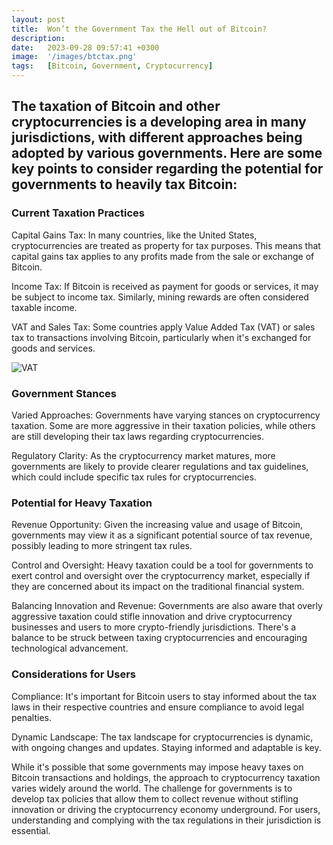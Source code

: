 ```yaml
---
layout: post
title:  Won’t the Government Tax the Hell out of Bitcoin?
description:
date:   2023-09-28 09:57:41 +0300
image:  '/images/btctax.png'
tags:   [Bitcoin, Government, Cryptocurrency]
---
```


## The taxation of Bitcoin and other cryptocurrencies is a developing area in many jurisdictions, with different approaches being adopted by various governments. Here are some key points to consider regarding the potential for governments to heavily tax Bitcoin:


### Current Taxation Practices

Capital Gains Tax: In many countries, like the United States, cryptocurrencies are treated as property for tax purposes. This means that capital gains tax applies to any profits made from the sale or exchange of Bitcoin.

Income Tax: If Bitcoin is received as payment for goods or services, it may be subject to income tax. Similarly, mining rewards are often considered taxable income.

VAT and Sales Tax: Some countries apply Value Added Tax (VAT) or sales tax to transactions involving Bitcoin, particularly when it's exchanged for goods and services.


![VAT]({{site.baseurl}}/images/vat.jpeg)

### Government Stances

Varied Approaches: Governments have varying stances on cryptocurrency taxation. Some are more aggressive in their taxation policies, while others are still developing their tax laws regarding cryptocurrencies.

Regulatory Clarity: As the cryptocurrency market matures, more governments are likely to provide clearer regulations and tax guidelines, which could include specific tax rules for cryptocurrencies.


### Potential for Heavy Taxation

Revenue Opportunity: Given the increasing value and usage of Bitcoin, governments may view it as a significant potential source of tax revenue, possibly leading to more stringent tax rules.

Control and Oversight: Heavy taxation could be a tool for governments to exert control and oversight over the cryptocurrency market, especially if they are concerned about its impact on the traditional financial system.

Balancing Innovation and Revenue: Governments are also aware that overly aggressive taxation could stifle innovation and drive cryptocurrency businesses and users to more crypto-friendly jurisdictions. There's a balance to be struck between taxing cryptocurrencies and encouraging technological advancement.

### Considerations for Users

Compliance: It's important for Bitcoin users to stay informed about the tax laws in their respective countries and ensure compliance to avoid legal penalties.

Dynamic Landscape: The tax landscape for cryptocurrencies is dynamic, with ongoing changes and updates. Staying informed and adaptable is key.

While it's possible that some governments may impose heavy taxes on Bitcoin transactions and holdings, the approach to cryptocurrency taxation varies widely around the world. The challenge for governments is to develop tax policies that allow them to collect revenue without stifling innovation or driving the cryptocurrency economy underground. For users, understanding and complying with the tax regulations in their jurisdiction is essential.
